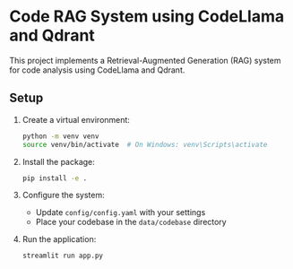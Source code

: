 # Code RAG System using CodeLlama and Qdrant

This project implements a Retrieval-Augmented Generation (RAG) system for code analysis using CodeLlama and Qdrant.

## Setup

1. Create a virtual environment:
   ```bash
   python -m venv venv
   source venv/bin/activate  # On Windows: venv\Scripts\activate
   ```

2. Install the package:
   ```bash
   pip install -e .
   ```

3. Configure the system:
   - Update `config/config.yaml` with your settings
   - Place your codebase in the `data/codebase` directory

4. Run the application:
   ```bash
   streamlit run app.py
   ```
